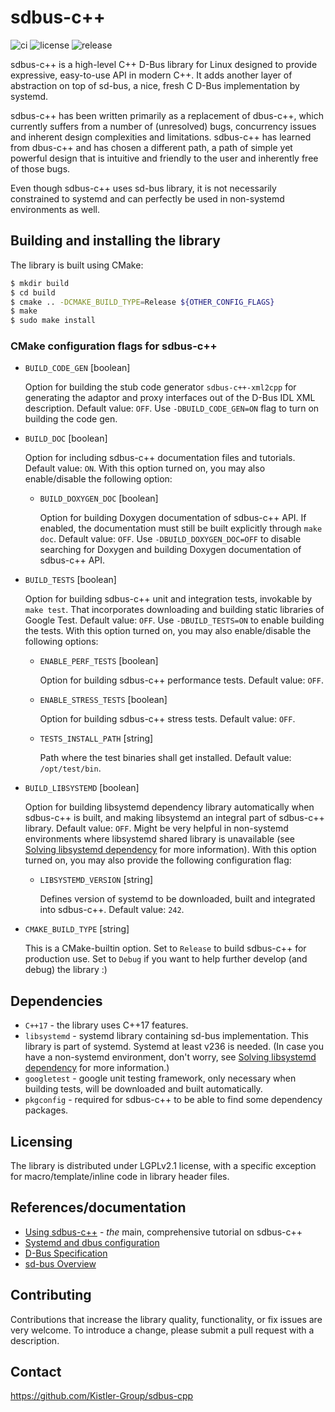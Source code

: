 sdbus-c++
=========

![ci](https://github.com/Kistler-Group/sdbus-cpp/workflows/CI/badge.svg)
![license](https://img.shields.io/github/license/Kistler-Group/sdbus-cpp)
![release](https://img.shields.io/github/v/release/Kistler-Group/sdbus-cpp)

sdbus-c++ is a high-level C++ D-Bus library for Linux designed to provide expressive, easy-to-use API in modern C++. It adds another layer of abstraction on top of sd-bus, a nice, fresh C D-Bus implementation by systemd.

sdbus-c++ has been written primarily as a replacement of dbus-c++, which currently suffers from a number of (unresolved) bugs, concurrency issues and inherent design complexities and limitations. sdbus-c++ has learned from dbus-c++ and has chosen a different path, a path of simple yet powerful design that is intuitive and friendly to the user and inherently free of those bugs.

Even though sdbus-c++ uses sd-bus library, it is not necessarily constrained to systemd and can perfectly be used in non-systemd environments as well.

Building and installing the library
-----------------------------------

The library is built using CMake:

```bash
$ mkdir build
$ cd build
$ cmake .. -DCMAKE_BUILD_TYPE=Release ${OTHER_CONFIG_FLAGS}
$ make
$ sudo make install
```

### CMake configuration flags for sdbus-c++

* `BUILD_CODE_GEN` [boolean]

  Option for building the stub code generator `sdbus-c++-xml2cpp` for generating the adaptor and proxy interfaces out of the D-Bus IDL XML description. Default value: `OFF`. Use `-DBUILD_CODE_GEN=ON` flag to turn on building the code gen.

* `BUILD_DOC` [boolean]

  Option for including sdbus-c++ documentation files and tutorials. Default value: `ON`. With this option turned on, you may also enable/disable the following option:

    * `BUILD_DOXYGEN_DOC` [boolean]

      Option for building Doxygen documentation of sdbus-c++ API. If enabled, the documentation must still be built explicitly through `make doc`. Default value: `OFF`. Use `-DBUILD_DOXYGEN_DOC=OFF` to disable searching for Doxygen and building Doxygen documentation of sdbus-c++ API.

* `BUILD_TESTS` [boolean]

  Option for building sdbus-c++ unit and integration tests, invokable by `make test`. That incorporates downloading and building static libraries of Google Test. Default value: `OFF`. Use `-DBUILD_TESTS=ON` to enable building the tests. With this option turned on, you may also enable/disable the following options:

    * `ENABLE_PERF_TESTS` [boolean]

      Option for building sdbus-c++ performance tests. Default value: `OFF`.

    * `ENABLE_STRESS_TESTS` [boolean]

      Option for building sdbus-c++ stress tests. Default value: `OFF`.

    * `TESTS_INSTALL_PATH` [string]

      Path where the test binaries shall get installed. Default value: `/opt/test/bin`.

* `BUILD_LIBSYSTEMD` [boolean]

  Option for building libsystemd dependency library automatically when sdbus-c++ is built, and making libsystemd an integral part of sdbus-c++ library. Default value: `OFF`. Might be very helpful in non-systemd environments where libsystemd shared library is unavailable (see [Solving libsystemd dependency](docs/using-sdbus-c++.md#solving-libsystemd-dependency) for more information). With this option turned on, you may also provide the following configuration flag:

    * `LIBSYSTEMD_VERSION` [string]

      Defines version of systemd to be downloaded, built and integrated into sdbus-c++. Default value: `242`.

* `CMAKE_BUILD_TYPE` [string]

  This is a CMake-builtin option. Set to `Release` to build sdbus-c++ for production use. Set to `Debug` if you want to help further develop (and debug) the library :)

Dependencies
------------

* `C++17` - the library uses C++17 features.
* `libsystemd` - systemd library containing sd-bus implementation. This library is part of systemd. Systemd at least v236 is needed. (In case you have a non-systemd environment, don't worry, see [Solving libsystemd dependency](docs/using-sdbus-c++.md#solving-libsystemd-dependency) for more information.)
* `googletest` - google unit testing framework, only necessary when building tests, will be downloaded and built automatically.
* `pkgconfig` - required for sdbus-c++ to be able to find some dependency packages.

Licensing
---------

The library is distributed under LGPLv2.1 license, with a specific exception for macro/template/inline code in library header files.

References/documentation
------------------------

* [Using sdbus-c++](docs/using-sdbus-c++.md) - *the* main, comprehensive tutorial on sdbus-c++
* [Systemd and dbus configuration](docs/systemd-dbus-config.md)
* [D-Bus Specification](https://dbus.freedesktop.org/docs/dbus-specification.html)
* [sd-bus Overview](http://0pointer.net/blog/the-new-sd-bus-api-of-systemd.html)

Contributing
------------

Contributions that increase the library quality, functionality, or fix issues are very welcome. To introduce a change, please submit a pull request with a description.

Contact
-------

https://github.com/Kistler-Group/sdbus-cpp
